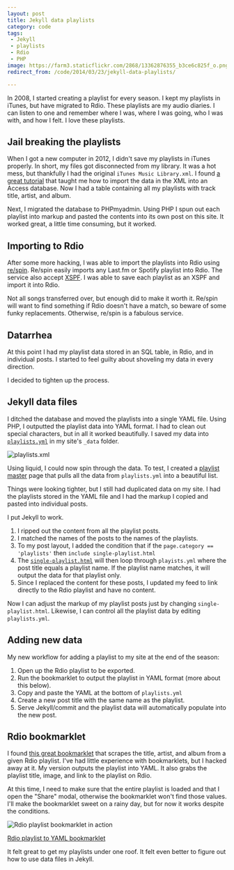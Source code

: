 ```yaml
---
layout: post
title: Jekyll data playlists
category: code
tags:
 - Jekyll
 - playlists
 - Rdio
 - PHP
image: https://farm3.staticflickr.com/2868/13362876355_b3ce6c825f_o.png
redirect_from: /code/2014/03/23/jekyll-data-playlists/

---
```



In 2008, I started creating a playlist for every season. I kept my playlists in iTunes, but have migrated to Rdio. These playlists are my audio diaries. I can listen to one and remember where I was, where I was going, who I was with, and how I felt. I love these playlists.

## Jail breaking the playlists

When I got a new computer in 2012, I didn't save my playlists in iTunes properly. In short, my files got disconnected from my library. It was a hot mess, but thankfully I had the original `iTunes Music Library.xml`. I found <a href="https://youtu.be/MIOUirsX0LM" data-proofer-ignore>a great tutorial</a> that taught me how to import the data in the XML into an Access database. Now I had a table containing all my playlists with track title, artist, and album.

Next, I migrated the database to PHPmyadmin. Using PHP I spun out each playlist into markup and pasted the contents into its own post on this site. It worked great, a little time consuming, but it worked.

## Importing to Rdio

After some more hacking, I was able to import the playlists into Rdio using [re/spin](http://resp.in/). Re/spin easily imports any Last.fm or Spotify playlist into Rdio. The service also accept [XSPF](http://www.xspf.org/). I was able to save each playlist as an XSPF and import it into Rdio.

Not all songs transferred over, but enough did to make it worth it. Re/spin will want to find something if Rdio doesn't have a match, so beware of some funky replacements. Otherwise, re/spin is a fabulous service.

## Datarrhea

At this point I had my playlist data stored in an SQL table, in Rdio, and in individual posts. I started to feel guilty about shoveling my data in every direction.

I decided to tighten up the process.

## Jekyll data files

I ditched the database and moved the playlists into a single YAML file. Using PHP, I outputted the playlist data into YAML format. I had to clean out special characters, but in all it worked beautifully. I saved my data into [`playlists.yml`](https://github.com/katydecorah/katydecorah.github.com/blob/master/_data/playlists.yml) in my site's `_data` folder.

![playlists.xml](https://farm3.staticflickr.com/2868/13362876355_b3ce6c825f_o.png)

Using liquid, I could now spin through the data. To test, I created a [playlist master](http://katydecorah.com/playlists) page that pulls all the data from `playlists.yml` into a beautiful list.

Things were looking tighter, but I still had duplicated data on my site. I had the playlists stored in the YAML file and I had the markup I copied and pasted into individual posts.

I put Jekyll to work.

1. I ripped out the content from all the playlist posts.
2. I matched the names of the posts to the names of the playlists.
3. To my post layout, I added the condition that if the `page.category == 'playlists'` then `include single-playlist.html`
4. The [`single-playlist.html`](https://github.com/katydecorah/katydecorah.github.com/blob/master/_includes/single-playlist.html) will then loop through `playists.yml` where the post title equals a playlist name. If the playlist name matches, it will output the data for that playlist only.
5. Since I replaced the content for these posts, I updated my feed to link directly to the Rdio playlist and have no content.

Now I can adjust the markup of my playlist posts just by changing `single-playlist.html`. Likewise, I can control all the playlist data by editing `playlists.yml`.

## Adding new data

My new workflow for adding a playlist to my site at the end of the season:

1. Open up the Rdio playlist to be exported.
2. Run the bookmarklet to output the playlist in YAML format (more about this below).
3. Copy and paste the YAML at the bottom of `playlists.yml`
4. Create a new post title with the same name as the playlist.
5. Serve Jekyll/commit and the playlist data will automatically populate into the new post.

## Rdio bookmarklet

I found [this great bookmarklet](https://gist.github.com/nloko/3001053) that scrapes the title, artist, and album from a given Rdio playlist. I've had little experience with bookmarklets, but I hacked away at it. My version outputs the playlist into YAML. It also grabs the playlist title, image, and link to the playlist on Rdio.

At this time, I need to make sure that the entire playlist is loaded and that I open the "Share" modal, otherwise the bookmarklet won't find those values. I'll make the bookmarklet sweet on a rainy day, but for now it works despite the conditions.

![Rdio playlist bookmarklet in action](http://i.imgur.com/4YDPRZl.gif)

[Rdio playlist to YAML bookmarklet](https://gist.github.com/katydecorah/9574336)

It felt great to get my playlists under one roof. It felt even better to figure out how to use data files in Jekyll.
